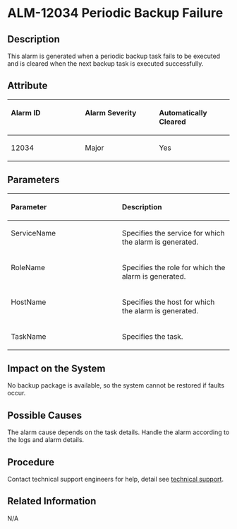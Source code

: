 # ALM-12034 Periodic Backup Failure<a name="EN-US_TOPIC_0125375759"></a>

## Description<a name="se790b9daaa4148fb9f59abeb85842d69"></a>

This alarm is generated when a periodic backup task fails to be executed and is cleared when the next backup task is executed successfully.

## Attribute<a name="s434fc822a4ba43f3ad7307f1600dd1aa"></a>

<a name="tc2cdedb7b6b140678d449aa369cbe782"></a>
<table><thead align="left"><tr id="ra96c9ab69a974b79927b5f200e3776fa"><th class="cellrowborder" valign="top" width="33.33333333333333%" id="mcps1.1.4.1.1"><p id="ad7002d289c57444b99505f6b1728a4db"><a name="ad7002d289c57444b99505f6b1728a4db"></a><a name="ad7002d289c57444b99505f6b1728a4db"></a><strong id="aa504cfcbbec34921a689f17ee2a665fc"><a name="aa504cfcbbec34921a689f17ee2a665fc"></a><a name="aa504cfcbbec34921a689f17ee2a665fc"></a>Alarm ID</strong></p>
</th>
<th class="cellrowborder" valign="top" width="33.33333333333333%" id="mcps1.1.4.1.2"><p id="a24a0ad11e015417d83cb5503eecab438"><a name="a24a0ad11e015417d83cb5503eecab438"></a><a name="a24a0ad11e015417d83cb5503eecab438"></a><strong id="a2d88e4f155b840fb9a7e2a26e7ea7c81"><a name="a2d88e4f155b840fb9a7e2a26e7ea7c81"></a><a name="a2d88e4f155b840fb9a7e2a26e7ea7c81"></a>Alarm Severity</strong></p>
</th>
<th class="cellrowborder" valign="top" width="33.33333333333333%" id="mcps1.1.4.1.3"><p id="a5262484e543846b791a99959bc434361"><a name="a5262484e543846b791a99959bc434361"></a><a name="a5262484e543846b791a99959bc434361"></a><strong id="ab7d93f0f497d413c8dfd8d7604d9166f"><a name="ab7d93f0f497d413c8dfd8d7604d9166f"></a><a name="ab7d93f0f497d413c8dfd8d7604d9166f"></a>Automatically Cleared</strong></p>
</th>
</tr>
</thead>
<tbody><tr id="r1523cd611d814cd0bbb3b80db792d2d7"><td class="cellrowborder" valign="top" width="33.33333333333333%" headers="mcps1.1.4.1.1 "><p id="a6bafb630a9c743f3a182fce644d3fcba"><a name="a6bafb630a9c743f3a182fce644d3fcba"></a><a name="a6bafb630a9c743f3a182fce644d3fcba"></a>12034</p>
</td>
<td class="cellrowborder" valign="top" width="33.33333333333333%" headers="mcps1.1.4.1.2 "><p id="a80c784ea9e82466d9db3b014bd307848"><a name="a80c784ea9e82466d9db3b014bd307848"></a><a name="a80c784ea9e82466d9db3b014bd307848"></a>Major</p>
</td>
<td class="cellrowborder" valign="top" width="33.33333333333333%" headers="mcps1.1.4.1.3 "><p id="a6980779d142f482598910af72a59835d"><a name="a6980779d142f482598910af72a59835d"></a><a name="a6980779d142f482598910af72a59835d"></a>Yes</p>
</td>
</tr>
</tbody>
</table>

## Parameters<a name="s2d9ff46048f64820bbfce263ce656568"></a>

<a name="td5d734efbea74f49850598392c031b12"></a>
<table><thead align="left"><tr id="r1b3e3aee9f3b4455af93044607d63bbe"><th class="cellrowborder" valign="top" width="50%" id="mcps1.1.3.1.1"><p id="a90fd21e983fe43d3ab6e5bbfbf0988f0"><a name="a90fd21e983fe43d3ab6e5bbfbf0988f0"></a><a name="a90fd21e983fe43d3ab6e5bbfbf0988f0"></a><strong id="a940f9fe6bfad4b50b536b3ca2a4f9745"><a name="a940f9fe6bfad4b50b536b3ca2a4f9745"></a><a name="a940f9fe6bfad4b50b536b3ca2a4f9745"></a>Parameter</strong></p>
</th>
<th class="cellrowborder" valign="top" width="50%" id="mcps1.1.3.1.2"><p id="a90c1e05e2c6e4111be04fac9fd7f7339"><a name="a90c1e05e2c6e4111be04fac9fd7f7339"></a><a name="a90c1e05e2c6e4111be04fac9fd7f7339"></a><strong id="aacde826d121e414b911e724ce70cdd16"><a name="aacde826d121e414b911e724ce70cdd16"></a><a name="aacde826d121e414b911e724ce70cdd16"></a>Description</strong></p>
</th>
</tr>
</thead>
<tbody><tr id="r1004d167d4304d509ade1f32d34800cf"><td class="cellrowborder" valign="top" width="50%" headers="mcps1.1.3.1.1 "><p id="en-us_topic_0035512808_p271279511447"><a name="en-us_topic_0035512808_p271279511447"></a><a name="en-us_topic_0035512808_p271279511447"></a>ServiceName</p>
</td>
<td class="cellrowborder" valign="top" width="50%" headers="mcps1.1.3.1.2 "><p id="a14e98f6366474b9384abc02dba843921"><a name="a14e98f6366474b9384abc02dba843921"></a><a name="a14e98f6366474b9384abc02dba843921"></a>Specifies the service for which the alarm is generated.</p>
</td>
</tr>
<tr id="rb1300ef5cd5f4ac5a1a6a5bc8f896b09"><td class="cellrowborder" valign="top" width="50%" headers="mcps1.1.3.1.1 "><p id="a7b77c76cb11f426687e5d03f9a4a7dea"><a name="a7b77c76cb11f426687e5d03f9a4a7dea"></a><a name="a7b77c76cb11f426687e5d03f9a4a7dea"></a>RoleName</p>
</td>
<td class="cellrowborder" valign="top" width="50%" headers="mcps1.1.3.1.2 "><p id="a87a788ab2eda4666ae95b96314ce4b41"><a name="a87a788ab2eda4666ae95b96314ce4b41"></a><a name="a87a788ab2eda4666ae95b96314ce4b41"></a>Specifies the role for which the alarm is generated.</p>
</td>
</tr>
<tr id="rb68e27026dc74ca9a8a482e5938736d6"><td class="cellrowborder" valign="top" width="50%" headers="mcps1.1.3.1.1 "><p id="a68359f8c7d894c928599d2dd5c1c8f56"><a name="a68359f8c7d894c928599d2dd5c1c8f56"></a><a name="a68359f8c7d894c928599d2dd5c1c8f56"></a>HostName</p>
</td>
<td class="cellrowborder" valign="top" width="50%" headers="mcps1.1.3.1.2 "><p id="acd9b2ea18daf482ea28a2b2ba2769605"><a name="acd9b2ea18daf482ea28a2b2ba2769605"></a><a name="acd9b2ea18daf482ea28a2b2ba2769605"></a>Specifies the host for which the alarm is generated.</p>
</td>
</tr>
<tr id="r2870eb8829954a5bb62fef251da5d47e"><td class="cellrowborder" valign="top" width="50%" headers="mcps1.1.3.1.1 "><p id="aff9f8427bccf4b8bb8b1d9ecc894401a"><a name="aff9f8427bccf4b8bb8b1d9ecc894401a"></a><a name="aff9f8427bccf4b8bb8b1d9ecc894401a"></a>TaskName</p>
</td>
<td class="cellrowborder" valign="top" width="50%" headers="mcps1.1.3.1.2 "><p id="a7d0fc9b4c5554bf29e87e26f2ca9b7c8"><a name="a7d0fc9b4c5554bf29e87e26f2ca9b7c8"></a><a name="a7d0fc9b4c5554bf29e87e26f2ca9b7c8"></a>Specifies the task.</p>
</td>
</tr>
</tbody>
</table>

## Impact on the System<a name="s8d5f774dcb0f4f51876c0f1d18497213"></a>

No backup package is available, so the system cannot be restored if faults occur.

## Possible Causes<a name="sed056df960a641508a2ceb3d062b8637"></a>

The alarm cause depends on the task details. Handle the alarm according to the logs and alarm details.

## Procedure<a name="s862625fdc3c847119b1514810338c0f1"></a>

Contact technical support engineers for help, detail see  [technical support](https://docs.otc.t-systems.com/en-us/public/learnmore.html).

## Related Information<a name="s9416496488b949ce8e1f7e1c2066d9b1"></a>

N/A

